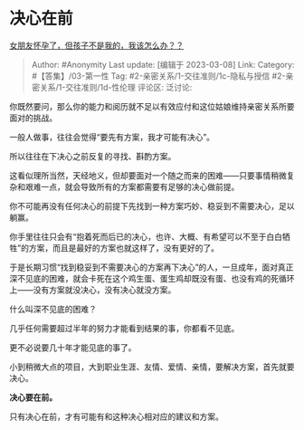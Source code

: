 # 决心在前
[女朋友怀孕了，但孩子不是我的，我该怎么办？？](https://www.zhihu.com/question/583189546/answer/2926316173)

> Author: #Anonymity
> Last update: [编辑于 2023-03-08]
> Link:
> Category: #【答集】/03-第一性
> Tag: #2-亲密关系/1-交往准则/1c-隐私与授信 #2-亲密关系/1-交往准则/1d-性伦理
> 评论区:
> 泛讨论:

你既然要问，那么你的能力和阅历就不足以有效应付和这位姑娘维持亲密关系所要面对的挑战。

一般人做事，往往会觉得“要先有方案，我才可能有决心”。

所以往往在下决心之前反复的寻找、斟酌方案。

这看似理所当然，天经地义，但却要面对一个随之而来的困难——只要事情稍微复杂和艰难一点，就会导致所有的方案都需要有足够的决心做前提。

你不可能再没有任何决心的前提下先找到一种方案巧妙、稳妥到不需要决心，足以躺赢。

你手里往往只会有“抱着死而后已的决心，也许、大概、有希望可以不至于白白牺牲”的方案，而且是最好的方案也就这样了，没有更好的了。

于是长期习惯“找到稳妥到不需要决心的方案再下决心”的人，一旦成年，面对真正深不见底的困难，就会卡死在这个鸡生蛋、蛋生鸡却既没有蛋、也没有鸡的死循环上——没有方案就没决心，没有决心就没方案。

什么叫深不见底的困难？

几乎任何需要超过半年的努力才能看到结果的事，你都看不见底。

更不必说要几十年才能见底的事了。

小到稍微大点的项目，大到职业生涯、友情、爱情、亲情，要解决方案，首先就要决心。

**决心要在前。**

只有决心在前，才有可能有和这种决心相对应的建议和方案。
